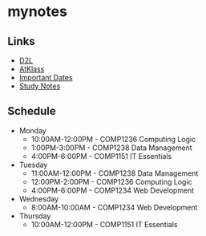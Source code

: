 # mynotes

## Links
- [D2L](https://learn.georgebrown.ca)
- [AtKlass](https://app.atklass.com)
- [Important Dates](https://www.georgebrown.ca/current-students/important-dates?term=27246&category=131)
- [Study Notes](comp1238.md)

## Schedule
- Monday
  - 10:00AM-12:00PM - COMP1236 Computing Logic
  - 1:00PM-3:00PM - COMP1238 Data Management
  - 4:00PM-6:00PM - COMP1151 IT Essentials
 - Tuesday
   - 11:00AM-12:00PM - COMP1238 Data Management
   - 12:00PM-2:00PM - COMP1236 Computing Logic
   - 4:00PM-6:00PM - COMP1234 Web Development
- Wednesday
  - 8:00AM-10:00AM - COMP1234 Web Development
- Thursday
  - 10:00AM-12:00PM - COMP1151 IT Essentials
